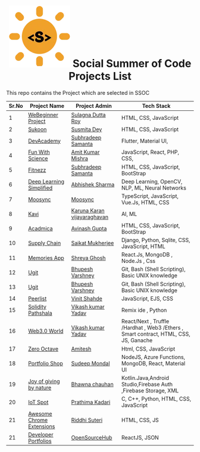 <h1 align="center">
<img src="./assest/ssoc.png" href="https://ssoc.getsocialnow.co/">
Social Summer of Code Projects  List 
</h1>

This repo contains the Project which are selected in SSOC 

| **Sr.No** | **Project Name** | **Project Admin** | **Tech Stack** |
|---|---|---|---|
| 1 | [WeBeginner Project](https://github.com/Sulagna-Dutta-Roy/Webeginner-projects) | [Sulagna Dutta Roy](https://twitter.com/SulagnaDuttaRo1) | HTML, CSS, JavaScript |
| 2 | [Sukoon](https://github.com/Susmita-Dey/Sukoon) | [ Susmita Dey ](https://www.linkedin.com/in/susmita-dey-15a15a210/) |HTML, CSS, JavaScript |
| 3 | [DevAcademy](https://github.com/Subhradeep10/DevAcademy) | [Subhradeep Samanta](https://github.com/Subhradeep10) | Flutter, Material UI, |
| 4 | [Fun With Science](https://github.com/Tech-N-Science/FunwithScience) | [Amit Kumar Mishra](https://www.linkedin.com/in/amit-kumar-mishra-28122a193) | JavaScript, React, PHP, CSS, |
| 5 | [Fitnezz](https://github.com/Subhradeep10/Fitnezz) | [Subhradeep Samanta](https://github.com/Subhradeep10) | HTML, CSS, JavaScript, BootStrap | 
| 6 | [Deep Learning Simplified](https://github.com/abhisheks008/DL-Simplified)| [Abhishek Sharma](https://www.linkedin.com/in/abhishek-sharma-aa06a9183/) |  Deep Learning, OpenCV, NLP, ML, Neural Networks |
| 7 | [Moosync](https://github.com/Moosync) | [Moosync](https://github.com/Moosync) | TypeScript, JavaScript, Vue.Js, HTML, CSS |
| 8 | [Kavi](https://github.com/karunakaran186/KAVI-voice-Assitant) | [Karuna Karan vijayaraghavan](https://www.linkedin.com/in/karuna-karan-vijayaraghavan-622a2a218/) | AI, ML |
| 9 | [Acadmica](https://github.com/tier3guy/Acadmica)| [Avinash Gupta](https://www.linkedin.com/in/avinash-gupta-3321041ba/) | HTML, CSS, JavaScript, BootStrap |
| 10 | [Supply Chain](https://github.com/7saikat7/supply_chain)| [ Saikat Mukherjee ](https://www.linkedin.com/in/saikat-mukherjee-616534191/) | Django, Python, Sqlite, CSS, JavaScript, HTML |
| 11 | [Memories App](https://github.com/shreya024/MemoriesApp/tree/ssoc)| [ Shreya Ghosh ](https://twitter.com/ShreyaG35957150) | React.Js, MongoDB , Node.Js , Css |
| 12 | [Ugit](https://github.com/Bhupesh-V/ugit)| [ Bhupesh Varshney ](https://bhupesh.me/about/) | Git, Bash (Shell Scripting), Basic UNIX knowledge |
| 13 | [Ugit](https://github.com/Bhupesh-V/ugit)| [ Bhupesh Varshney ](https://bhupesh.me/about/) | Git, Bash (Shell Scripting), Basic UNIX knowledge |
| 14 | [Peerlist](https://github.com/vinitshahdeo/peerlist-readme-badge)| [ Vinit Shahde ](https://twitter.com/Vinit_Shahdeo) | JavaScript, EJS, CSS |
| 15 | [Solidity Pathshala](https://github.com/Vikash-8090-Yadav/Solidity-Pathshala)| [ Vikash kumar Yadav ](https://www.linkedin.com/in/vikash-kumar-yadav-8090/) | Remix ide , Python |
| 16 | [Web3.0 World](https://github.com/Vikash-8090-Yadav/Web3.0-World)| [ Vikash kumar Yadav ](https://www.linkedin.com/in/vikash-kumar-yadav-8090/) | React/Next , Truffle /Hardhat , Web3 /Ethers , Smart contract, HTML, CSS, JS, Ganache |
| 17 | [Zero Octave](https://github.com/ZeroOctave/ZeroOctave-Javascript-Projects)| [ Amitesh ](https://www.linkedin.com/in/amitesh1208) | Html, CSS, JavaScript |
| 18 | [Portfolio Shop](https://github.com/Portfolio-Shop/portfolioshop)| [ Sudeep Mondal ](https://www.linkedin.com/in/sudipmondal2002/) | NodeJS, Azure Functions, MongoDB, React, Material UI |
| 19 | [Joy of giving by nature](https://github.com/Bhawna1203/Muskan--The-joy-of-giving-by-nature)| [ Bhawna chauhan ](https://www.linkedin.com/in/bhawna-chauhan-00a32a200/) | Kotlin.Java,Android Studio,Firebase Auth ,Firebase Storage, XML |
| 20 | [IoT Spot](https://github.com/prathimacode-hub/IoT-Spot)| [ Prathima Kadari ](https://www.linkedin.com/in/prathima-kadari/) | C, C++, Python, HTML, CSS, JavaScript |
| 21 | [Awesome Chrome Extensions](https://github.com/ridsuteri/Awesome-Chrome-Extensions)| [ Riddhi Suteri ](https://bio.link/ridsuteri/) | HTML, CSS, JS |
| 21 | [Developer Portfolios](https://github.com/opensourcecommunity-hub/developer-portfolios)| [ OpenSourceHub ](https://github.com/opensourcecommunity-hub) | ReactJS, JSON |
